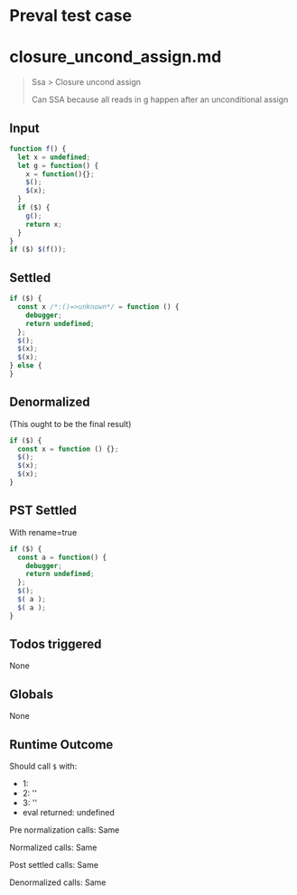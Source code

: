 # Preval test case

# closure_uncond_assign.md

> Ssa > Closure uncond assign
>
> Can SSA because all reads in g happen after an unconditional assign

## Input

`````js filename=intro
function f() {
  let x = undefined;
  let g = function() {
    x = function(){};
    $();
    $(x);
  }
  if ($) {
    g();
    return x;
  }
}
if ($) $(f());
`````


## Settled


`````js filename=intro
if ($) {
  const x /*:()=>unknown*/ = function () {
    debugger;
    return undefined;
  };
  $();
  $(x);
  $(x);
} else {
}
`````


## Denormalized
(This ought to be the final result)

`````js filename=intro
if ($) {
  const x = function () {};
  $();
  $(x);
  $(x);
}
`````


## PST Settled
With rename=true

`````js filename=intro
if ($) {
  const a = function() {
    debugger;
    return undefined;
  };
  $();
  $( a );
  $( a );
}
`````


## Todos triggered


None


## Globals


None


## Runtime Outcome


Should call `$` with:
 - 1: 
 - 2: '<function>'
 - 3: '<function>'
 - eval returned: undefined

Pre normalization calls: Same

Normalized calls: Same

Post settled calls: Same

Denormalized calls: Same
